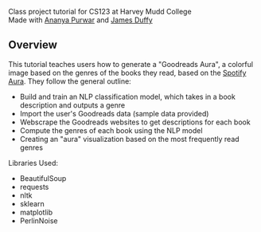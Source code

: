 Class project tutorial for CS123 at Harvey Mudd College \
Made with [Ananya Purwar](https://github.com/apurwar4) and [James Duffy](https://www.linkedin.com/in/james-duffy-6651aa2a8/)

## Overview
This tutorial teaches users how to generate a "Goodreads Aura", a colorful image based on the genres of the books they read, 
based on the [Spotify Aura](https://engineering.atspotify.com/2021/12/the-audio-aura-story-mystical-to-mathematical/). They follow the general outline:

- Build and train an NLP classification model, which takes in a book description and outputs a genre
- Import the user's Goodreads data (sample data provided)
- Webscrape the Goodreads websites to get descriptions for each book
- Compute the genres of each book using the NLP model
- Creating an "aura" visualization based on the most frequently read genres

Libraries Used:
- BeautifulSoup
- requests
- nltk
- sklearn
- matplotlib
- PerlinNoise
